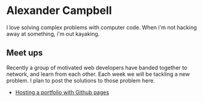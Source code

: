 # Alexander Campbell
I love solving complex problems with computer code. When i'm not hacking away at something, i'm out kayaking. 

## Meet ups
Recently a group of motivated web developers have banded together to network, and learn from each other. Each week we will be tackling a new problem. I plan to post the solutions to those problem here.
- [Hosting a portfolio with Github pages](lessons/0/index.md)
